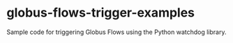# globus-flows-trigger-examples
Sample code for triggering Globus Flows using the Python watchdog library.

